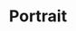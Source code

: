 ---
title: Portrait
category: Digital Illustration
link: portraitpage.html
link-title: Portrait
image-src: assets/img/portrait.JPG
image-alt: Illustrated portrait
---